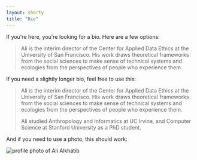 ```yaml
---
layout: shorty
title: "Bio"
---
```



If you're here, you're looking for a bio. Here are a few options:

> Ali is the interim director of the Center for Applied Data Ethics at the University of San Francisco. His work draws theoretical frameworks from the social sciences to make sense of technical systems and ecologies from the perspectives of people who experience them.

If you need a slightly longer bio, feel free to use this:

> Ali is the interim director of the Center for Applied Data Ethics at the University of San Francisco. His work draws theoretical frameworks from the social sciences to make sense of technical systems and ecologies from the perspectives of people who experience them.
> 
> Ali studied Anthropology and Informatics at UC Irvine, and Computer Science at Stanford University as a PhD student.


And if you need to use a photo, this should work:

<img class="float-left px-2" src="/content/ali_profile_3k_sq_compressed.jpg" srcset="/content/ali_profile_1k_sq_compressed.jpg 1000w, /content/ali_profile_3k_sq_compressed.jpg 3000w" alt="profile photo of Ali Alkhatib">
